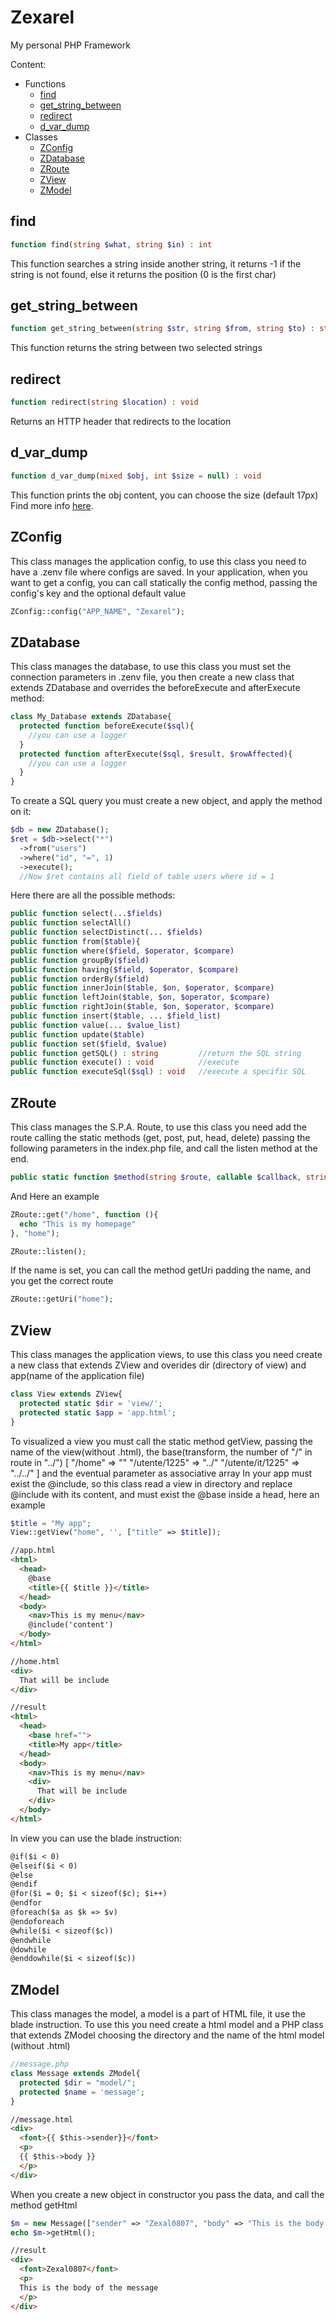 # Zexarel
My personal PHP Framework

Content:
  - Functions
    - [find](#find)
    - [get_string_between](#get_string_between)
    - [redirect](#redirect)
    - [d_var_dump](#d_var_dump)
  - Classes
    - [ZConfig](#ZConfig)
    - [ZDatabase](#ZDatabase)
    - [ZRoute](#ZRoute)
    - [ZView](#ZView)
    - [ZModel](#ZModel)

## find
```php
function find(string $what, string $in) : int
```
This function searches a string inside another string, it returns -1 if the string is not found, else it returns the position (0 is the first char)
## get_string_between
```php
function get_string_between(string $str, string $from, string $to) : string
```
This function returns the string between two selected strings
## redirect
```php
function redirect(string $location) : void
```
Returns an HTTP header that redirects to the location
## d_var_dump
```php
function d_var_dump(mixed $obj, int $size = null) : void
```
This function prints the obj content, you can choose the size (default 17px)
Find more info [here](https://github.com/Zexal0807/d_var_dump).

## ZConfig
This class manages the application config, to use this class you need to have a .zenv file where configs are saved.
In your application, when you want to get a config, you can call statically the config method, passing the config's key and the optional default value
```php
ZConfig::config("APP_NAME", "Zexarel");
```
## ZDatabase
This class manages the database, to use this class you must set the connection parameters in .zenv file, you then create a new class that extends ZDatabase and overrides the beforeExecute and afterExecute method:
```php
class My_Database extends ZDatabase{
  protected function beforeExecute($sql){
    //you can use a logger
  }
  protected function afterExecute($sql, $result, $rowAffected){
    //you can use a logger
  }
}
```
To create a SQL query you must create a new object, and apply the method on it:
```php
$db = new ZDatabase();
$ret = $db->select("*")
  ->from("users")
  ->where("id", "=", 1)
  ->execute();
  //Now $ret contains all field of table users where id = 1
```
Here there are all the possible methods:
```php
public function select(...$fields)
public function selectAll()
public function selectDistinct(... $fields)
public function from($table){
public function where($field, $operator, $compare)
public function groupBy($field)
public function having($field, $operator, $compare)
public function orderBy($field)
public function innerJoin($table, $on, $operator, $compare)
public function leftJoin($table, $on, $operator, $compare)
public function rightJoin($table, $on, $operator, $compare)
public function insert($table, ... $field_list)
public function value(... $value_list)
public function update($table)
public function set($field, $value)
public function getSQL() : string         //return the SQL string
public function execute() : void          //execute
public function executeSql($sql) : void   //execute a specific SQL
```
## ZRoute
This class manages the S.P.A. Route, to use this class you need add the route calling the static methods (get, post, put, head, delete) passing the following parameters in the index.php file, and call the listen method at the end.
```php
public static function $method(string $route, callable $callback, string $name = null) : void
```
And
Here an example
```php
ZRoute::get("/home", function (){
  echo "This is my homepage"
}, "home");

ZRoute::listen();
```
If the name is set, you can call the method getUri padding the name, and you get the correct route
```php
ZRoute::getUri("home");
```

## ZView
This class manages the application views, to use this class you need create a new class that extends ZView and overides  dir (directory of view) and app(name of the application file)
```php
class View extends ZView{
  protected static $dir = 'view/';
  protected static $app = 'app.html';
}
```
To visualized a view you must call the static method getView, passing the name of the view(without .html), the base(transform, the number of "/" in route in "../")
  [
    "/home"           =>    ""
    "/utente/1225"    =>    "../"
    "/utente/it/1225" =>    "../../"
  ]
and the eventual parameter as associative array
In your app must exist the @include, so this class read a view in directory and replace @include with its content, and must exist the @base inside a head, here an example
```php
$title = "My app";
View::getView("home", '', ["title" => $title]);
```
```html
//app.html
<html>
  <head>
    @base
    <title>{{ $title }}</title>
  </head>
  <body>
    <nav>This is my menu</nav>
    @include('content')
  </body>
</html>

//home.html
<div>
  That will be include
</div>

//result
<html>
  <head>
    <base href="">
    <title>My app</title>
  </head>
  <body>
    <nav>This is my menu</nav>
    <div>
      That will be include
    </div>
  </body>
</html>
```

In view you can use the blade instruction:
```txt
@if($i < 0)
@elseif($i < 0)
@else
@endif
@for($i = 0; $i < sizeof($c); $i++)
@endfor
@foreach($a as $k => $v)
@endoforeach
@while($i < sizeof($c))
@endwhile
@dowhile
@enddowhile($i < sizeof($c))
```

## ZModel
This class manages the model, a model is a part of HTML file, it use the blade instruction.
To use this you need create a html model and a PHP class that extends ZModel choosing the directory and the name of the html model (without .html)
```php
//message.php
class Message extends ZModel{
  protected $dir = "model/";
  protected $name = 'message';
}
```
```html
//message.html
<div>
  <font>{{ $this->sender}}</font>
  <p>
  {{ $this->body }}
  </p>
</div>
```
When you create a new object in constructor you pass the data, and call the method getHtml
```php
$m = new Message(["sender" => "Zexal0807", "body" => "This is the body of the message"]);
echo $m->getHtml();
```
```html
//result
<div>
  <font>Zexal0807</font>
  <p>
  This is the body of the message
  </p>
</div>
```
